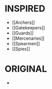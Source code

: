 # INSPIRED
- [[Archers]]
- [[Gatekeepers]]
- [[Guards]]
- [[Mercenaries]]
- [[Spearmen]]
- [[Spies]]
# ORIGINAL
- 